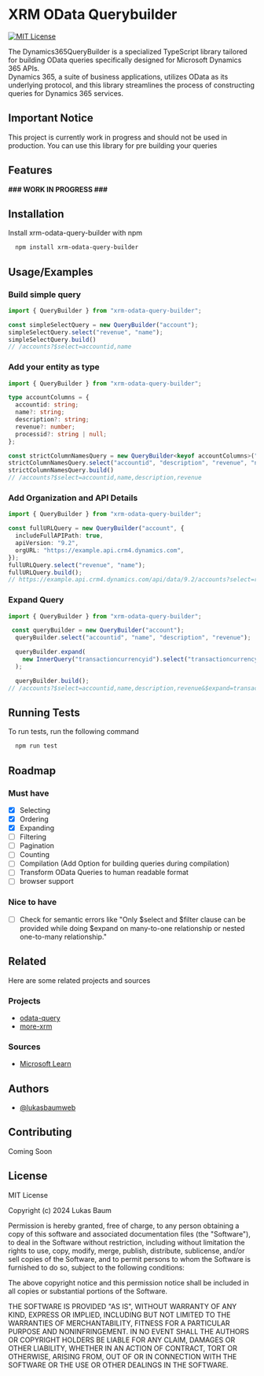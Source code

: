 
# XRM OData Querybuilder

[![MIT License](https://img.shields.io/badge/License-MIT-green.svg)](https://choosealicense.com/licenses/mit/)

The Dynamics365QueryBuilder is a specialized TypeScript library tailored for building OData queries specifically designed for Microsoft Dynamics 365 APIs.  
Dynamics 365, a suite of business applications, utilizes OData as its underlying protocol, and this library streamlines the process of constructing queries for Dynamics 365 services.


## Important Notice

This project is currently work in progress and should not be used in production. You can use this library for pre building your queries

## Features

**### WORK IN PROGRESS ###**
<!--

- Dynamics 365 Compatibility: Exclusively tailored for Microsoft Dynamics 365 APIs, guaranteeing queries meet the specific requirements of Dynamics 365 OData implementation.
- Entity-aware Query Building: Designed with Dynamics 365 entity awareness, facilitating intuitive construction of queries for entities, attributes, and relationships within the Dynamics 365 ecosystem.
- Type-Safe Dynamics 365 Entities: Utilizes TypeScript's static typing for type safety, providing developers with compile-time feedback and IntelliSense support during query construction.
- 
- -->


## Installation

Install xrm-odata-query-builder with npm

```bash
  npm install xrm-odata-query-builder
```
    
## Usage/Examples

### Build simple query

```typescript
import { QueryBuilder } from "xrm-odata-query-builder";

const simpleSelectQuery = new QueryBuilder("account");
simpleSelectQuery.select("revenue", "name");
simpleSelectQuery.build() 
// /accounts?$select=accountid,name
```

### Add your entity as type

```typescript
import { QueryBuilder } from "xrm-odata-query-builder";

type accountColumns = {
  accountid: string;
  name?: string;
  description?: string;
  revenue?: number;
  processid?: string | null;
};

const strictColumnNamesQuery = new QueryBuilder<keyof accountColumns>("account");
strictColumnNamesQuery.select("accountid", "description", "revenue", "name");
strictColumnNamesQuery.build() 
// /accounts?$select=accountid,name,description,revenue
```

### Add Organization and API Details

```typescript
import { QueryBuilder } from "xrm-odata-query-builder";

const fullURLQuery = new QueryBuilder("account", {
  includeFullAPIPath: true,
  apiVersion: "9.2",
  orgURL: "https://example.api.crm4.dynamics.com",
});
fullURLQuery.select("revenue", "name");
fullURLQuery.build(); 
// https://example.api.crm4.dynamics.com/api/data/9.2/accounts?select=revenue,name
```

### Expand Query

```typescript
import { QueryBuilder } from "xrm-odata-query-builder";

 const queryBuilder = new QueryBuilder("account");
  queryBuilder.select("accountid", "name", "description", "revenue");

  queryBuilder.expand(
    new InnerQuery("transactioncurrencyid").select("transactioncurrencyid", "currencyname").orderBy("transactioncurrencyid", "asc")
  );

  queryBuilder.build();
// /accounts?$select=accountid,name,description,revenue&$expand=transactioncurrencyid($select=transactioncurrencyid,currencyname;$orderby=transactioncurrencyid asc)
```

## Running Tests

To run tests, run the following command

```bash
  npm run test
```

## Roadmap

### Must have
- [x] Selecting
- [x] Ordering
- [x] Expanding
- [ ] Filtering
- [ ] Pagination
- [ ] Counting
- [ ] Compilation (Add Option for building queries during compilation)
- [ ] Transform OData Queries to human readable format
- [ ] browser support

### Nice to have

- [ ] Check for semantic errors like "Only $select and $filter clause can be provided while doing $expand on many-to-one relationship or nested one-to-many relationship."

## Related

Here are some related projects and sources

### Projects

- [odata-query](https://www.npmjs.com/package/odata-query)
- [more-xrm](https://www.npmjs.com/package/more-xrm)

### Sources

- [Microsoft Learn](https://learn.microsoft.com/en-us/power-apps/developer/data-platform/webapi/query-data-web-api)

## Authors

- [@lukasbaumweb](https://github.com/lukasbaumweb)


## Contributing

Coming Soon

<!--- 

Contributions are always welcome!

See `contributing.md` for ways to get started.

Please adhere to this project's `code of conduct`.

-->


## License

MIT License

Copyright (c) 2024 Lukas Baum

Permission is hereby granted, free of charge, to any person obtaining a copy
of this software and associated documentation files (the "Software"), to deal
in the Software without restriction, including without limitation the rights
to use, copy, modify, merge, publish, distribute, sublicense, and/or sell
copies of the Software, and to permit persons to whom the Software is
furnished to do so, subject to the following conditions:

The above copyright notice and this permission notice shall be included in all
copies or substantial portions of the Software.

THE SOFTWARE IS PROVIDED "AS IS", WITHOUT WARRANTY OF ANY KIND, EXPRESS OR
IMPLIED, INCLUDING BUT NOT LIMITED TO THE WARRANTIES OF MERCHANTABILITY,
FITNESS FOR A PARTICULAR PURPOSE AND NONINFRINGEMENT. IN NO EVENT SHALL THE
AUTHORS OR COPYRIGHT HOLDERS BE LIABLE FOR ANY CLAIM, DAMAGES OR OTHER
LIABILITY, WHETHER IN AN ACTION OF CONTRACT, TORT OR OTHERWISE, ARISING FROM,
OUT OF OR IN CONNECTION WITH THE SOFTWARE OR THE USE OR OTHER DEALINGS IN THE
SOFTWARE.

